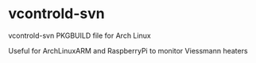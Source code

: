 # vcontrold-svn
vcontrold-svn PKGBUILD file for Arch Linux

Useful for ArchLinuxARM and RaspberryPi to monitor Viessmann heaters
